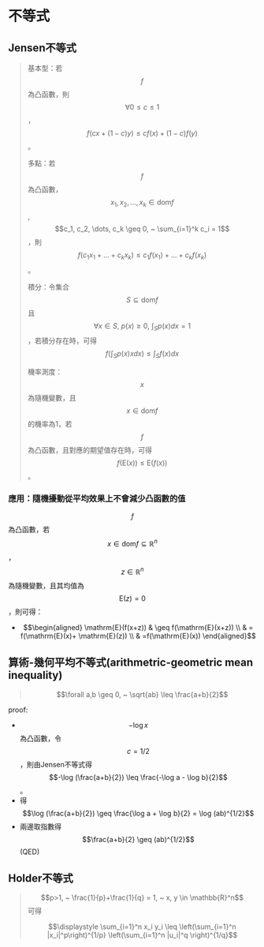 # 不等式

## Jensen不等式

> 基本型：若$$f$$為凸函數，則$$\forall 0 \leq c \leq 1$$，$$f(cx + (1-c)y) \leq c f(x) + (1-c)f(y)$$。
>
> 多點：若$$f$$為凸函數，$$x_1, x_2 , \dots ,x_k \in \mathrm{dom} f$$, $$c_1, c_2, \dots, c_k \geq 0, ~ \sum_{i=1}^k c_i = 1$$，則$$f(c_1x_1 + \dots + c_k x_k ) \leq c_1 f(x_1 ) + \dots + c_k f(x_k)$$。
>
> 積分：令集合$$S \subseteq \mathrm{dom}f$$且$$\forall x \in S, ~ p(x) \geq 0, ~ \int_S p(x) dx = 1$$，若積分存在時，可得$$f\left( \int_S p(x)x dx \right) \leq \int_S f(x) dx$$
>
> 機率測度：$$x$$為隨機變數，且$$x\in \mathrm{dom}f$$的機率為1，若$$f$$為凸函數，且對應的期望值存在時，可得 $$f(\mathrm{E}(x)) \leq \mathrm{E}(f(x))$$。

### 應用：隨機擾動從平均效果上不會減少凸函數的值

$$f$$為凸函數，若$$x \in \mathrm{dom}f \subseteq \mathbb{R}^n$$，$$z\in \mathbb{R}^n$$為隨機變數，且其均值為$$\mathrm{E}(z)=0$$，則可得：

* $$\begin{aligned} \mathrm{E}(f(x+z)) & \geq f(\mathrm{E}(x+z)) \\     & = f(\mathrm{E}(x)+ \mathrm{E}(z)) \\     & =f(\mathrm{E}(x)) \end{aligned}$$

## 算術-幾何平均不等式(arithmetric-geometric mean inequality)

> $$\forall a,b \geq 0, ~ \sqrt{ab} \leq \frac{a+b}{2}$$

proof:

* $$-\log x$$為凸函數，令$$c = 1/2$$，則由Jensen不等式得$$-\log (\frac{a+b}{2}) \leq \frac{-\log a - \log b}{2}$$。
* 得$$\log (\frac{a+b}{2}) \geq \frac{\log a + \log b}{2} = \log (ab)^{1/2}$$
* 兩邊取指數得$$\frac{a+b}{2} \geq (ab)^{1/2}$$ (QED)

## Holder不等式

> $$p>1, ~ \frac{1}{p}+\frac{1}{q} = 1, ~ x, y \in \mathbb{R}^n$$可得
>
> $$\displaystyle \sum_{i=1}^n x_i y_i \leq \left(\sum_{i=1}^n |x_i|^p\right)^{1/p} \left(\sum_{i=1}^n |u_i|^q \right)^{1/q}$$
